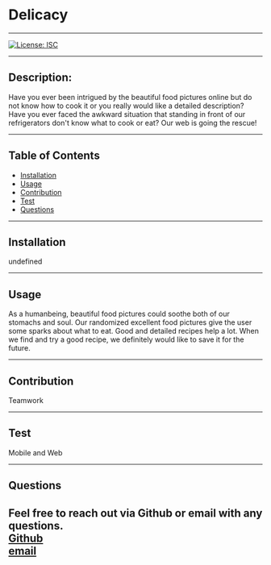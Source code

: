

# Delicacy 

---

[![License: ISC](https://img.shields.io/badge/License-ISC-blue.svg)](https://opensource.org/licenses/ISC)

---
## Description:

Have you ever been intrigued by the beautiful food pictures online but do not know how to cook it or you really would like a detailed description? Have you ever faced the awkward situation that standing in front of our refrigerators  don't know what to cook or eat? Our web is going the rescue!

---

## Table of Contents
* [Installation](#installation)
* [Usage](#usage)
* [Contribution](#contribution)
* [Test](#test)
* [Questions](#questions)

---

## Installation

undefined

---
## Usage

As a humanbeing, beautiful food pictures could soothe both of our stomachs and soul. ​Our randomized  excellent food pictures give the user some sparks about what to eat. Good and detailed recipes help a lot. When we find and try a good recipe, we definitely would like to save it for the future.

---

## Contribution

Teamwork

---

## Test

Mobile and Web

---
## Questions
Feel free to reach out via Github or email with any questions. <br>
[Github](https://github.com/kayjinyi) <br>
[email](mailto:kayjinyi@gmail.com) 
---
